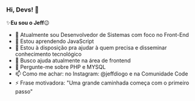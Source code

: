 ### Hi, Devs! 👋

✨**Eu sou o Jeff**😉


- 🔭 Atualmente sou Desenvolvedor de Sistemas com foco no Front-End
- 🌱 Estou aprendendo JavaScript
- 👯 Estou à disposição pra ajudar à quem precisa e disseminar conhecimento tecnológico
- 🤔 Busco ajuda atualmente na área de frontend
- 💬 Pergunte-me sobre PHP e MYSQL
- 📫 Como me achar: no Instagram: @jeffdiogo e na Comunidade Code
- ⚡ Frase motivadora: "Uma grande caminhada começa com o primeiro passo"

